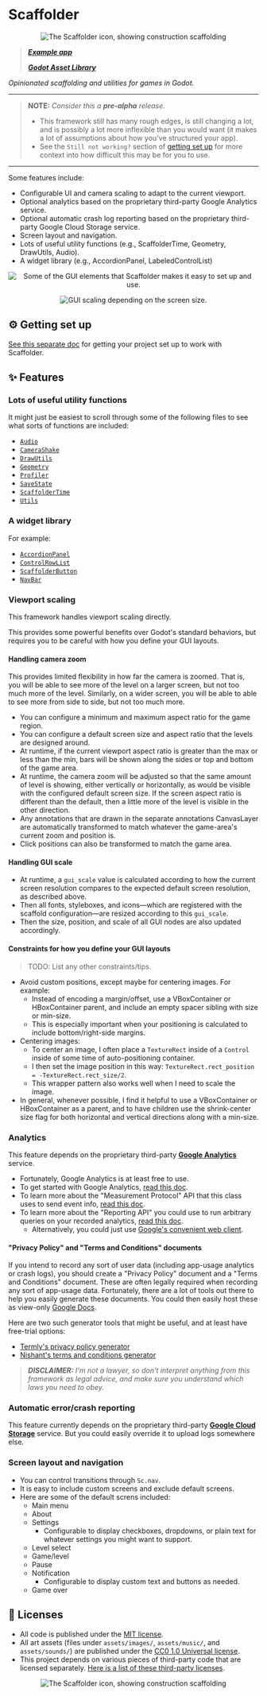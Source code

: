 # Scaffolder

<p align="center">
  <img src="assets/images/device_icons/icon_128.png"
       alt="The Scaffolder icon, showing construction scaffolding">
</p>

> _**[Example app](https://github.com/snoringcatgames/squirrel_away)**_
> 
> _**[Godot Asset Library](https://godotengine.org/asset-library/asset/969)**_

_Opinionated scaffolding and utilities for games in Godot._

--------

> **NOTE:** _Consider this a **pre-alpha** release._
> -   This framework still has many rough edges, is still changing a lot, and is possibly a lot more inflexible than you would want (it makes a lot of assumptions about how you've structured your app).
> -   See the `Still not working?` section of [getting set up](./docs/getting_set_up.md) for more context into how difficult this may be for you to use.

--------

Some features include:
-   Configurable UI and camera scaling to adapt to the current viewport.
-   Optional analytics based on the proprietary third-party Google Analytics service.
-   Optional automatic crash log reporting based on the proprietary third-party Google Cloud Storage service.
-   Screen layout and navigation.
-   Lots of useful utility functions (e.g., ScaffolderTime, Geometry, DrawUtils, Audio).
-   A widget library (e.g., AccordionPanel, LabeledControlList)

<p align="center">
  <img src="docs/scaffolder-gui.gif"
       alt="Some of the GUI elements that Scaffolder makes it easy to set up and use.">
</p>

<p align="center">
  <img src="docs/scaffolder-resizing.gif"
       alt="GUI scaling depending on the screen size.">
</p>

## ⚙️ Getting set up

[See this separate doc](/docs/getting_set_up.md) for getting your project set up to work with Scaffolder.

## ✨ Features

### Lots of useful utility functions

It might just be easiest to scroll through some of the following files to see what sorts of functions are included:
-   [`Audio`](/src/utils/audio.gd)
-   [`CameraShake`](/src/utils/camera_shake.gd)
-   [`DrawUtils`](/src/utils/scaffolder_draw_utils.gd)
-   [`Geometry`](/src/utils/scaffolder_geometry.gd)
-   [`Profiler`](/src/utils/time/profiler.gd)
-   [`SaveState`](/src/data/save_state.gd)
-   [`ScaffolderTime`](/src/utils/time/time.gd)
-   [`Utils`](/src/utils/utils.gd)

### A widget library

For example:
-   [`AccordionPanel`](/src/gui/widgets/accordion_panel.gd)
-   [`ControlRowList`](/src/gui/control_row_list/control_row_list.gd)
-   [`ScaffolderButton`](/src/gui/widgets/scaffolder_button.gd)
-   [`NavBar`](/src/gui/nav_bar.gd)


### Viewport scaling

This framework handles viewport scaling directly.

This provides some powerful benefits over Godot's standard behaviors, but requires you to be careful with how you define your GUI layouts.

#### Handling camera zoom

This provides limited flexibility in how far the camera is zoomed. That is, you will be able to see more of the level on a larger screen, but not too much more of the level. Similarly, on a wider screen, you will be able to able to see more from side to side, but not too much more.

-   You can configure a minimum and maximum aspect ratio for the game region.
-   You can configure a default screen size and aspect ratio that the levels are designed around.
-   At runtime, if the current viewport aspect ratio is greater than the max or less than the min, bars will be shown along the sides or top and bottom of the game area.
-   At runtime, the camera zoom will be adjusted so that the same amount of level is showing, either vertically or horizontally, as would be visible with the configured default screen size. If the screen aspect ratio is different than the default, then a little more of the level is visible in the other direction.
-   Any annotations that are drawn in the separate annotations CanvasLayer are automatically transformed to match whatever the game-area's current zoom and position is.
-   Click positions can also be transformed to match the game area.

#### Handling GUI scale

-   At runtime, a `gui_scale` value is calculated according to how the current screen resolution compares to the expected default screen resolution, as described above.
-   Then all fonts, styleboxes, and icons—which are registered with the scaffold configuration—are resized according to this `gui_scale`.
-   Then the size, position, and scale of all GUI nodes are also updated accordingly.

#### Constraints for how you define your GUI layouts

> TODO: List any other constraints/tips.

-   Avoid custom positions, except maybe for centering images. For example:
    -   Instead of encoding a margin/offset, use a VBoxContainer or HBoxContainer parent, and include an empty spacer sibling with size or min-size.
    -   This is especially important when your positioning is calculated to include bottom/right-side margins.
-   Centering images:
    -   To center an image, I often place a `TextureRect` inside of a `Control` inside of some time of auto-positioning container.
    -   I then set the image position in this way: `TextureRect.rect_position = -TextureRect.rect_size/2`.
    -   This wrapper pattern also works well when I need to scale the image.
-   In general, whenever possible, I find it helpful to use a VBoxContainer or HBoxContainer as a parent, and to have children use the shrink-center size flag for both horizontal and vertical directions along with a min-size.

### Analytics

This feature depends on the proprietary third-party **[Google Analytics](https://analytics.google.com/analytics/web/#/)** service.

-   Fortunately, Google Analytics is at least free to use.
-   To get started with Google Analytics, [read this doc](https://support.google.com/analytics/answer/1008015?hl=en).
-   To learn more about the "Measurement Protocol" API that this class uses to send event info, [read this doc](https://developers.google.com/analytics/devguides/collection/protocol/v1).
-   To learn more about the "Reporting API" you could use to run arbitrary queries on your recorded analytics, [read this doc](https://developers.google.com/analytics/devguides/reporting/core/v4).
    -   Alternatively, you could just use [Google's convenient web client](http://analytics.google.com/).

#### "Privacy Policy" and "Terms and Conditions" documents

If you intend to record any sort of user data (including app-usage analytics or crash logs), you should create a "Privacy Policy" document and a "Terms and Conditions" document. These are often legally required when recording any sort of app-usage data. Fortunately, there are a lot of tools out there to help you easily generate these documents. You could then easily host these as view-only [Google Docs](https://docs.google.com/).

Here are two such generator tools that might be useful, and at least have free-trial options:
-   [Termly's privacy policy generator](https://termly.io/products/privacy-policy-generator/?ftseo)
-   [Nishant's terms and conditions generator](https://app-privacy-policy-generator.nisrulz.com/)

> _**DISCLAIMER:** I'm not a lawyer, so don't interpret anything from this framework as legal advice, and make sure you understand which laws you need to obey._

### Automatic error/crash reporting

This feature currently depends on the proprietary third-party **[Google Cloud Storage](https://cloud.google.com/storage)** service. But you could easily override it to upload logs somewhere else.

### Screen layout and navigation

-   You can control transitions through `Sc.nav`.
-   It is easy to include custom screens and exclude default screens.
-   Here are some of the default screns included:
    -   Main menu
    -   About
    -   Settings
        -   Configurable to display checkboxes, dropdowns, or plain text for whatever settings you might want to support.
    -   Level select
    -   Game/level
    -   Pause
    -   Notification
        -   Configurable to display custom text and buttons as needed.
    -   Game over

## 📃 Licenses

-   All code is published under the [MIT license](LICENSE).
-   All art assets (files under `assets/images/`, `assets/music/`, and `assets/sounds/`) are published under the [CC0 1.0 Universal license](https://creativecommons.org/publicdomain/zero/1.0/deed.en).
-   This project depends on various pieces of third-party code that are licensed separately. [Here is a list of these third-party licenses](/src/config/scaffolder_third_party_licenses.gd).

<p align="center">
  <img src="assets/images/device_icons/icon_128.png"
       alt="The Scaffolder icon, showing construction scaffolding">
</p>
